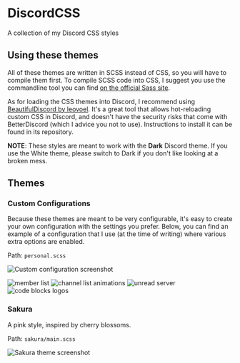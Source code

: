 # DiscordCSS
A collection of my Discord CSS styles

## Using these themes
All of these themes are written in SCSS instead of CSS, so you will have to compile them first. To
compile SCSS code into CSS, I suggest you use the commandline tool you can find [on the official Sass site](http://sass-lang.com/dart-sass).

As for loading the CSS themes into Discord, I recommend using [BeautifulDiscord by leovoel](https://github.com/leovoel/BeautifulDiscord).
It's a great tool that allows hot-reloading custom CSS in Discord, and doesn't have the security risks that come with
BetterDiscord (which I advice you not to use). Instructions to install it can be found in its repository.

**NOTE**: These styles are meant to work with the **Dark** Discord theme. If you use the White theme, please switch to
Dark if you don't like looking at a broken mess.

## Themes

### Custom Configurations
Because these themes are meant to be very configurable, it's easy to create your own configuration with the settings 
you prefer. Below, you can find an example of a configuration that I use (at the time of writing) where various extra
options are enabled.

Path: `personal.scss`

![Custom configuration screenshot](https://uwaa.moe/i/XHUAGXG)

![member list](https://thumbs.gfycat.com/FatherlyTinyIberianlynx-size_restricted.gif)
![channel list animations](https://thumbs.gfycat.com/WeakJampackedAquaticleech-size_restricted.gif)
![unread server](https://thumbs.gfycat.com/SardonicWhirlwindHydatidtapeworm-size_restricted.gif)
![code blocks logos](https://uwaa.moe/i/AR4yQZW)

### Sakura
A pink style, inspired by cherry blossoms.

Path: `sakura/main.scss`

![Sakura theme screenshot](https://uwaa.moe/i/AQHYbJH)
